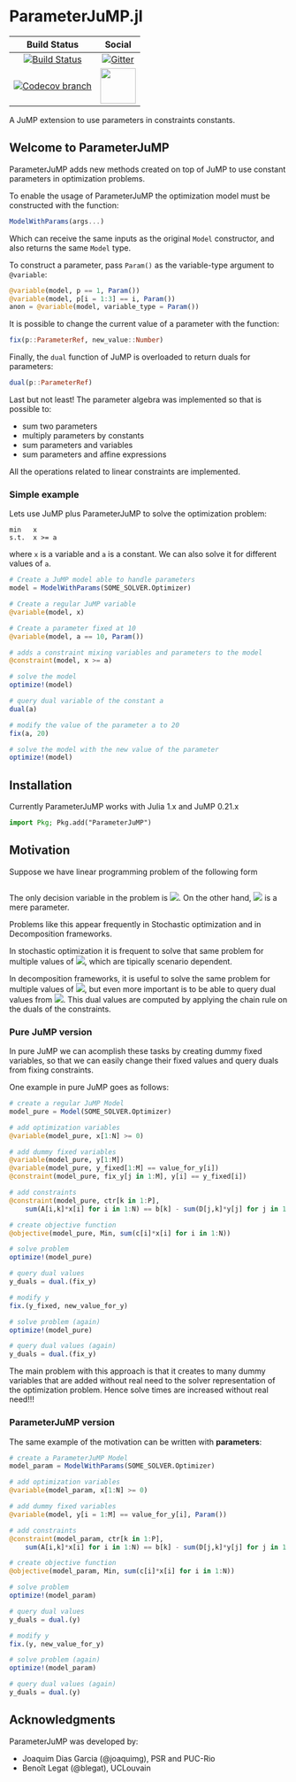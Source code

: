 # ParameterJuMP.jl

| **Build Status** | **Social** |
|:----------------:|:----------:|
| [![Build Status][build-img]][build-url] | [![Gitter][gitter-img]][gitter-url] |
| [![Codecov branch][codecov-img]][codecov-url] | [<img src="https://upload.wikimedia.org/wikipedia/commons/thumb/a/af/Discourse_logo.png/799px-Discourse_logo.png" width="64">][discourse-url] |

A JuMP extension to use parameters in constraints constants.

[build-img]: https://github.com/JuliaStochOpt/ParameterJuMP.jl/workflows/CI/badge.svg?branch=master
[build-url]: https://github.com/JuliaStochOpt/ParameterJuMP.jl/actions?query=workflow%3ACI
[codecov-img]: https://codecov.io/gh/JuliaStochOpt/ParameterJuMP.jl/branch/master/graph/badge.svg
[codecov-url]: https://codecov.io/gh/JuliaStochOpt/ParameterJuMP.jl

[gitter-url]: https://gitter.im/JuliaOpt/StochasticDualDynamicProgramming.jl?utm_source=share-link&utm_medium=link&utm_campaign=share-link
[gitter-img]: https://badges.gitter.im/JuliaOpt/StochasticDualDynamicProgramming.jl.svg
[discourse-url]: https://discourse.julialang.org/c/domain/opt

## Welcome to ParameterJuMP

ParameterJuMP adds new methods created on top of JuMP to use constant
parameters in optimization problems.

To enable the usage of ParameterJuMP the optimization model must
be constructed with the function:

```julia
ModelWithParams(args...)
```

Which can receive the same inputs as the original `Model` constructor,
and also returns the same `Model` type.

To construct a parameter, pass `Param()` as the variable-type argument to
`@variable`:
```julia
@variable(model, p == 1, Param())
@variable(model, p[i = 1:3] == i, Param())
anon = @variable(model, variable_type = Param())
```

It is possible to change the current value of a parameter with the
function:

```julia
fix(p::ParameterRef, new_value::Number)
```

Finally, the `dual` function of JuMP is overloaded to return duals
for parameters:

```julia
dual(p::ParameterRef)
```

Last but not least!
The parameter algebra was implemented so that is possible to:

- sum two parameters
- multiply parameters by constants
- sum parameters and variables
- sum parameters and affine expressions

All the operations related to linear constraints are implemented.

### Simple example

Lets use JuMP plus ParameterJuMP to solve the optimization problem:

```
min   x
s.t.  x >= a
```

where `x` is a variable and `a` is a constant.
We can also solve it for different values of `a`.

```julia
# Create a JuMP model able to handle parameters
model = ModelWithParams(SOME_SOLVER.Optimizer)

# Create a regular JuMP variable
@variable(model, x)

# Create a parameter fixed at 10
@variable(model, a == 10, Param())

# adds a constraint mixing variables and parameters to the model
@constraint(model, x >= a)

# solve the model
optimize!(model)

# query dual variable of the constant a
dual(a)

# modify the value of the parameter a to 20
fix(a, 20)

# solve the model with the new value of the parameter
optimize!(model)
```

## Installation

Currently ParameterJuMP works with Julia 1.x and JuMP 0.21.x

```julia
import Pkg; Pkg.add("ParameterJuMP")
```

## Motivation

Suppose we have linear programming problem of the following form

<p align="center">
<img src="https://latex.codecogs.com/gif.latex?\begin{array}{ll}&space;\mbox{minimize}&space;&&space;c^\top&space;x\\&space;\mbox{subject&space;to}&space;&&space;Ax&space;&space;=&space;b&space;-&space;D&space;y&space;\\&space;&&space;x&space;\geq&space;0,&space;\end{array}" title=""/>
</p>

The only decision variable in the problem is <img src="http://latex.codecogs.com/gif.latex?x" border="0"/>.
On the other hand, <img src="http://latex.codecogs.com/gif.latex?y" border="0"/> is a mere parameter.

Problems like this appear frequently in Stochastic optimization and in Decomposition frameworks.

In stochastic optimization it is frequent to solve that same problem for
multiple values of <img src="http://latex.codecogs.com/gif.latex?y" border="0"/>, which are tipically scenario dependent.

In decomposition frameworks, it is useful to solve the same problem
for multiple values of <img src="http://latex.codecogs.com/gif.latex?y" border="0"/>, but even more important is to be able
to query dual values from <img src="http://latex.codecogs.com/gif.latex?y" border="0"/>. This dual values are computed by applying
the chain rule on the duals of the constraints.


### Pure JuMP version

In pure JuMP we can acomplish these tasks by creating dummy fixed variables,
so that we can easily change their fixed values and query duals from fixing
constraints.

One example in pure JuMP goes as follows:

```julia
# create a regular JuMP Model
model_pure = Model(SOME_SOLVER.Optimizer)

# add optimization variables
@variable(model_pure, x[1:N] >= 0)

# add dummy fixed variables
@variable(model_pure, y[1:M])
@variable(model_pure, y_fixed[1:M] == value_for_y[i])
@constraint(model_pure, fix_y[j in 1:M], y[i] == y_fixed[i])

# add constraints
@constraint(model_pure, ctr[k in 1:P],
    sum(A[i,k]*x[i] for i in 1:N) == b[k] - sum(D[j,k]*y[j] for j in 1:M))

# create objective function
@objective(model_pure, Min, sum(c[i]*x[i] for i in 1:N))

# solve problem
optimize!(model_pure)

# query dual values
y_duals = dual.(fix_y)

# modify y
fix.(y_fixed, new_value_for_y)

# solve problem (again)
optimize!(model_pure)

# query dual values (again)
y_duals = dual.(fix_y)
```

The main problem with this approach is that it creates to many dummy
variables that are added without real need to the solver representation
of the optimization problem. Hence solve times are increased without
real need!!!

### ParameterJuMP version

The same example of the motivation can be written with **parameters**:

```julia
# create a ParameterJuMP Model
model_param = ModelWithParams(SOME_SOLVER.Optimizer)

# add optimization variables
@variable(model_param, x[1:N] >= 0)

# add dummy fixed variables
@variable(model, y[i = 1:M] == value_for_y[i], Param())

# add constraints
@constraint(model_param, ctr[k in 1:P],
    sum(A[i,k]*x[i] for i in 1:N) == b[k] - sum(D[j,k]*y[j] for j in 1:M))

# create objective function
@objective(model_param, Min, sum(c[i]*x[i] for i in 1:N))

# solve problem
optimize!(model_param)

# query dual values
y_duals = dual.(y)

# modify y
fix.(y, new_value_for_y)

# solve problem (again)
optimize!(model_param)

# query dual values (again)
y_duals = dual.(y)
```

## Acknowledgments

ParameterJuMP was developed by:
 - Joaquim Dias Garcia (@joaquimg), PSR and PUC-Rio
 - Benoît Legat (@blegat),  UCLouvain
